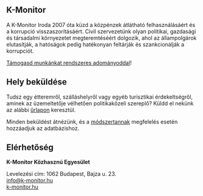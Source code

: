 <section>

# K-Monitor

A K-Monitor Iroda 2007 óta küzd a közpénzek átlátható
felhasználásáért és a korrupció visszaszorításáért. Civil
szervezetünk olyan politikai, gazdasági és társadalmi környezetet
megteremtéséért dolgozik, ahol az állampolgárok elutasítják, a
hatóságok pedig hatékonyan feltárják és szankcionálják a korrupciót.

[Támogasd munkánkat rendszeres adományoddal](https://tamogatas.k-monitor.hu/)!

</section>

<section>

## Hely beküldése

Tudsz egy étteremről, szálláshelyről vagy egyéb turisztikai
érdekeltségről, aminek az üzemeltetője vélhetően politikaközeli
szereplő? Küldd el nekünk az alábbi [űrlapon](https://www.partimap.eu/p/nerhotel-bekuldes) keresztül.

Minden beküldést átnézünk, és a [módszertannak](/about) megfelelés esetén hozzáadjuk az adatbázishoz.
</section>

<section>

## Elérhetőség

**K-Monitor Közhasznú Egyesület**

Levelezési cím: 1062 Budapest, Bajza u. 23. <br/>
[info@k-monitor.hu](mailto:info@k-monitor.hu)<br/>
[k-monitor.hu](https://k-monitor.hu)
</section>